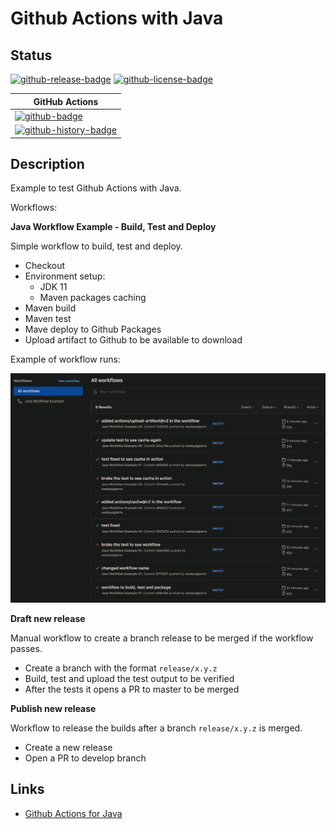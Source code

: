 # Github Actions with Java

## Status

<!-- badges -->
[![github-release-badge]][github-release]
[![github-license-badge]][github-license]
<!-- badges -->

<!-- history badges -->
| GitHub Actions |
| -------------- |
| [![github-badge]][github] |
| [![github-history-badge]][github] |
<!-- history badges -->

## Description

Example to test Github Actions with Java.

Workflows:

**Java Workflow Example - Build, Test and Deploy**

Simple workflow to build, test and deploy.

- Checkout
- Environment setup:
  - JDK 11
  - Maven packages caching
- Maven build
- Maven test
- Mave deploy to Github Packages
- Upload artifact to Github to be available to download

Example of workflow runs:

![Results](imgs/workflow-print.png)

**Draft new release**

Manual workflow to create a branch release to be merged if the workflow passes.

- Create a branch with the format `release/x.y.z`
- Build, test and upload the test output to be verified
- After the tests it opens a PR to master to be merged

**Publish new release**

Workflow to release the builds after a branch `release/x.y.z` is merged.

- Create a new release
- Open a PR to develop branch

## Links

- [Github Actions for Java](https://docs.github.com/en/actions/language-and-framework-guides/github-actions-for-java)


[github-release]: https://github.com/wesleyegberto/gh-actions-java/releases/latest
[github-release-badge]: https://img.shields.io/github/release/wesleyegberto/gh-actions-java.svg?logo=github&style=flat "Latest Release"
[github-license]: https://github.com/wesleyegberto/gh-actions-java/blob/master/LICENSE
[github-license-badge]: https://img.shields.io/github/license/wesleyegberto/gh-actions-java.svg?style=flat "License"
[github]: https://github.com/wesleyegberto/gh-actions-java/actions?query=branch%3Amaster
[github-badge]: https://github.com/wesleyegberto/gh-actions-java/actions/workflows/build-test-deploy.yml/badge.svg?branch=master
[github-history-badge]: https://buildstats.info/github/chart/wesleyegberto/gh-actions-java?includeBuildsFromPullRequest=false "GitHub Actions History"
